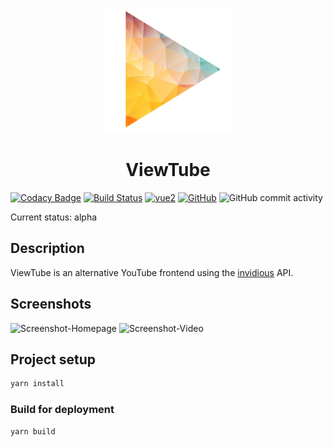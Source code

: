 <p align="center"><a href="https://viewtube.eu" target="_blank" rel="noopener noreferrer"><img width="200" src="images/logo.png" alt="ViewTube logo"></a></p>
<h1 align="center">ViewTube</h1>

[![Codacy Badge](https://api.codacy.com/project/badge/Grade/3c74d1eff3fe47609a4f889ec1acbdd5)](https://www.codacy.com/manual/mauriceoegerli/viewtube-vue?utm_source=github.com&amp;utm_medium=referral&amp;utm_content=mauriceoegerli/viewtube-vue&amp;utm_campaign=Badge_Grade)
[![Build Status](https://img.shields.io/endpoint.svg?url=https%3A%2F%2Factions-badge.atrox.dev%2Fmauriceoegerli%2Fviewtube-vue%2Fbadge&style=flat)](https://actions-badge.atrox.dev/mauriceoegerli/viewtube-vue/goto)
[![vue2](https://img.shields.io/badge/vue-2.x-brightgreen.svg)](https://vuejs.org/)
[![GitHub](https://img.shields.io/github/license/mauriceoegerli/viewtube-vue)](https://github.com/mauriceoegerli/viewtube-vue)
![GitHub commit activity](https://img.shields.io/github/commit-activity/m/mauriceoegerli/viewtube-vue)

Current status: alpha

## Description
ViewTube is an alternative YouTube frontend using the [invidious](https://github.com/omarroth/invidious) API.

## Screenshots
![Screenshot-Homepage](images/screenshots/lxt1y0mk.bmp)
![Screenshot-Video](images/screenshots/g2ejf7wf.bmp)

## Project setup
```cmd
yarn install
```

### Build for deployment
```cmd
yarn build
```
